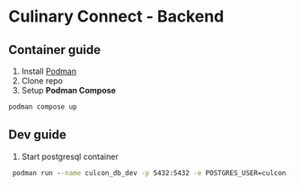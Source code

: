 # Culinary Connect - Backend

## Container guide
1. Install [Podman](://podman.io/docs/installation)
2. Clone repo
3. Setup **Podman Compose**
```cmd
podman compose up
```

## Dev guide
1. Start postgresql container
```cmd
 podman run --name culcon_db_dev -p 5432:5432 -e POSTGRES_USER=culcon -e POSTGRES_DB=culcon_user -e POSTGRES_PASSWORD=culcon  docker.io/postgres
```
